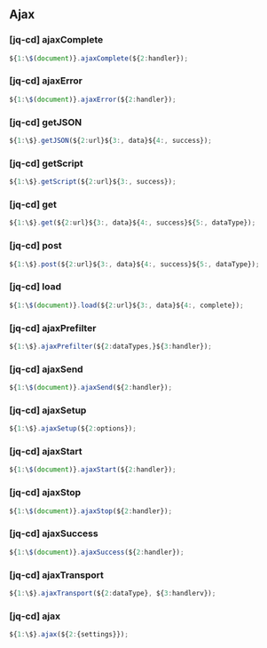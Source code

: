 ## Ajax

### [jq-cd] ajaxComplete

```javascript
${1:\$(document)}.ajaxComplete(${2:handler});
```

### [jq-cd] ajaxError

```javascript
${1:\$(document)}.ajaxError(${2:handler});
```

### [jq-cd] getJSON

```javascript
${1:\$}.getJSON(${2:url}${3:, data}${4:, success});
```

### [jq-cd] getScript

```javascript
${1:\$}.getScript(${2:url}${3:, success});
```

### [jq-cd] get

```javascript
${1:\$}.get(${2:url}${3:, data}${4:, success}${5:, dataType});
```

### [jq-cd] post

```javascript
${1:\$}.post(${2:url}${3:, data}${4:, success}${5:, dataType});
```

### [jq-cd] load

```javascript
${1:\$(document)}.load(${2:url}${3:, data}${4:, complete});
```

### [jq-cd] ajaxPrefilter

```javascript
${1:\$}.ajaxPrefilter(${2:dataTypes,}${3:handler});
```

### [jq-cd] ajaxSend

```javascript
${1:\$(document)}.ajaxSend(${2:handler});
```

### [jq-cd] ajaxSetup

```javascript
${1:\$}.ajaxSetup(${2:options});
```

### [jq-cd] ajaxStart

```javascript
${1:\$(document)}.ajaxStart(${2:handler});
```

### [jq-cd] ajaxStop

```javascript
${1:\$(document)}.ajaxStop(${2:handler});
```

### [jq-cd] ajaxSuccess

```javascript
${1:\$(document)}.ajaxSuccess(${2:handler});
```

### [jq-cd] ajaxTransport

```javascript
${1:\$}.ajaxTransport(${2:dataType}, ${3:handlerv});
```

### [jq-cd] ajax

```javascript
${1:\$}.ajax(${2:{settings}});
```
